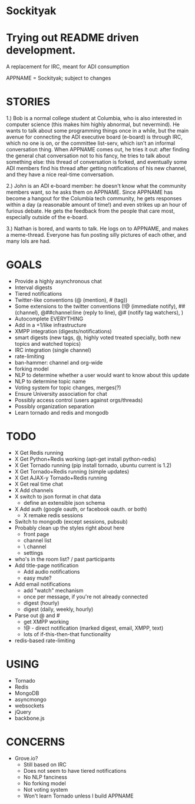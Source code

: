 Sockityak
================================================================================
Trying out README driven development.
================================================================================

A replacement for IRC, meant for ADI consumption

APPNAME = Sockityak; subject to changes

STORIES
================================================================================

1.) Bob is a normal college student at Columbia, who is also
interested in computer science (this makes him highly abnormal, but
nevermind). He wants to talk about some programming things once in a
while, but the main avenue for connecting the ADI executive board
(e-board) is through IRC, which no one is on, or the committee
list-serv, which isn't an informal conversation thing. When APPNAME
comes out, he tries it out: after finding the general chat
conversation not to his fancy, he tries to talk about something else:
this thread of conversation is forked, and eventually some ADI members
find his thread after getting notifications of his new channel, and
they have a nice real-time conversation.

2.) John is an ADI e-board member: he doesn't know what the community
members want, so he asks them on APPNAME. Since APPNAME has become a
hangout for the Columbia tech community, he gets responses within a
day (a reasonable amount of time!) and even strikes up an hour of
furious debate. He gets the feedback from the people that care most,
especially outside of the e-board.

3.) Nathan is bored, and wants to talk. He logs on to APPNAME, and
makes a meme-thread. Everyone has fun posting silly pictures of each
other, and many lols are had.

GOALS
================================================================================
 - Provide a highly asynchronous chat
 - Interval digests
 - Tiered notifications
 - Twitter-like conventions (@ (mention), # (tag))
 - Some extensions to the twitter conventions
   (!@ (immediate notify), ## (channel), @##channel:line (reply to line),
    @# (notify tag watchers), )
 - Autocomplete EVERYTHING
 - Add in a +1/like infrastructure
 - XMPP integration (digests/notifications)
 - smart digests (new tags, @, highly voted treated specially,
   both new topics and watched topics)
 - IRC integration (single channel)
 - rate-limiting
 - ban-hammer: channel and org-wide
 - forking model
 - NLP to determine whether a user would want to know about this update
 - NLP to determine topic name
 - Voting system for topic changes, merges(?)
 - Ensure University association for chat
 - Possibly access control (users against orgs/threads)
 - Possibly organization separation
 - Learn tornado and redis and mongodb

TODO
================================================================================
 - X Get Redis running
 - X Get Python+Redis working (apt-get install python-redis)
 - X Get Tornado running (pip install tornado, ubuntu current is 1.2)
 - X Get Tornado+Redis running (simple updates)
 - X Get AJAX-y Tornado+Redis running
 - X Get real time chat
 - X Add channels
 - X switch to json format in chat data
   - define an extensible json schema
 - X Add auth (google oauth, or facebook oauth. or both)
   - X remake redis sessions
 - Switch to mongodb (except sessions, pubsub)
 - Probably clean up the styles right about here
   - front page
   - channel list
   - \ channel
   - settings
 - who's in the room list? / past participants
 - Add title-page notification
   - Add audio notifications
   - easy mute?
 - Add email notifications
   - add "watch" mechanism
   - once per message, if you're not already connected
   - digest (hourly)
   - digest (daily, weekly, hourly)
 - Parse out @ and #
   - get XMPP working
   - !@ - direct notification (marked digest, email, XMPP, text)
   - lots of if-this-then-that functionality
 - redis-based rate-limiting

USING
================================================================================
 - Tornado
 - Redis
 - MongoDB
 - asyncmongo
 - websockets
 - jQuery
 - backbone.js

CONCERNS
================================================================================
 - Grove.io?
   - Still based on IRC
   - Does not seem to have tiered notifications
   - No NLP fanciness
   - No forking model
   - Not voting system
   - Won't learn Tornado unless I build APPNAME
